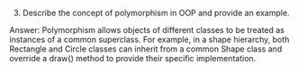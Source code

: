 3. Describe the concept of polymorphism in OOP and provide an example.

Answer: Polymorphism allows objects of different classes to be treated as instances of a common superclass. For example, in a shape hierarchy, both Rectangle and Circle classes can inherit from a common Shape class and override a draw() method to provide their specific implementation.
